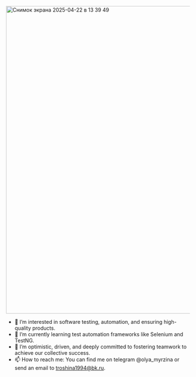 <img width="842" alt="Снимок экрана 2025-04-22 в 13 39 49" src="https://github.com/user-attachments/assets/bf13c200-cfc2-439f-aa81-0dfd5cef5d9d" />

- 👀 I’m interested in software testing, automation, and ensuring high-quality products.
- 🌱 I’m currently learning test automation frameworks like Selenium and TestNG.
- 💞️ I’m optimistic, driven, and deeply committed to fostering teamwork to achieve our collective success.
- 📫 How to reach me: You can find me on telegram @olya_myrzina or send an email to troshina1994@bk.ru.

<!---
Olyamyr/Olyamyr is a ✨ special ✨ repository because its `README.md` (this file) appears on your GitHub profile.
You can click the Preview link to take a look at your changes.
--->
